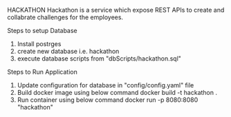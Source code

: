 HACKATHON
Hackathon is a service which expose REST APIs to create and collabrate challenges for the employees.

Steps to setup Database
1. Install postrges
2. create new database i.e. hackathon
3. execute database scripts from "dbScripts/hackathon.sql"
 

Steps to Run Application 
1. Update configuration for database in "config/config.yaml" file
2. Build docker image using below command
     docker build -t hackathon .
3. Run container using below command
    docker run -p 8080:8080 "hackathon"

